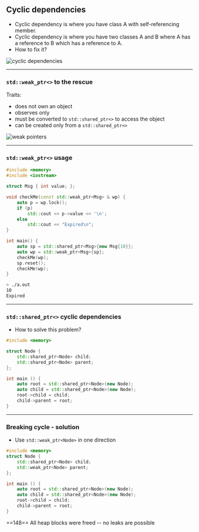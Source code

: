 ﻿<!-- .slide: data-background="#111111" -->

## Cyclic dependencies

* <!-- .element: class="fragment fade-in" --> Cyclic dependency is where you have class A with self-referencing member.
* <!-- .element: class="fragment fade-in" --> Cyclic dependency is where you have two classes A and B where A has a reference to B which has a reference to A.
* <!-- .element: class="fragment fade-in" --> How to fix it?

<img data-src="img/cyclicinverted.png" alt="cyclic dependencies" class="plain fragment fade-in">

___

### `std::weak_ptr<>` to the rescue

Traits:

* <!-- .element: class="fragment fade-in" --> does not own an object
* <!-- .element: class="fragment fade-in" --> observes only
* <!-- .element: class="fragment fade-in" --> must be converted to <code>std::shared_ptr<></code> to access the object
* <!-- .element: class="fragment fade-in" --> can be created only from a <code>std::shared_ptr<></code>

<div>
    <img data-src="img/weakptrinverted.png" alt="weak pointers" class="plain fragment fade-in">
</div>

___

### `std::weak_ptr<>` usage

<div class="multicolumn">
<div class="col">

```cpp
#include <memory>
#include <iostream>

struct Msg { int value; };

void checkMe(const std::weak_ptr<Msg> & wp) {
    auto p = wp.lock();
    if (p)
        std::cout << p->value << '\n';
    else
        std::cout << "Expired\n";
}

int main() {
    auto sp = std::shared_ptr<Msg>{new Msg{10}};
    auto wp = std::weak_ptr<Msg>{sp};
    checkMe(wp);
    sp.reset();
    checkMe(wp);
}
```

</div>

<div class="col">

```bash
> ./a.out
10
Expired
```

</div>
</div>

___

### `std::shared_ptr<>` cyclic dependencies

* How to solve this problem?

```cpp
#include <memory>

struct Node {
    std::shared_ptr<Node> child;
    std::shared_ptr<Node> parent;
};

int main () {
    auto root = std::shared_ptr<Node>(new Node);
    auto child = std::shared_ptr<Node>(new Node);
    root->child = child;
    child->parent = root;
}
```

___

### Breaking cycle - solution

* Use `std::weak_ptr<Node>` in one direction

```cpp
#include <memory>
struct Node {
    std::shared_ptr<Node> child;
    std::weak_ptr<Node> parent;
};

int main () {
    auto root = std::shared_ptr<Node>(new Node);
    auto child = std::shared_ptr<Node>(new Node);
    root->child = child;
    child->parent = root;
}
```
<!-- .element: class="fragment fade-in" -->

<div class="box fragment fade-in">

==148== All heap blocks were freed -- no leaks are possible

</div>
